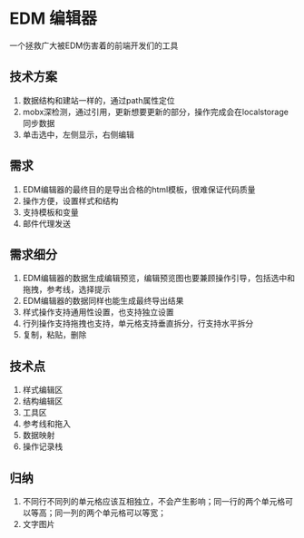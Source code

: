 # EDM 编辑器

一个拯救广大被EDM伤害着的前端开发们的工具

## 技术方案
1. 数据结构和建站一样的，通过path属性定位
2. mobx深检测，通过引用，更新想要更新的部分，操作完成会在localstorage同步数据
3. 单击选中，左侧显示，右侧编辑

## 需求

1. EDM编辑器的最终目的是导出合格的html模板，很难保证代码质量
2. 操作方便，设置样式和结构
3. 支持模板和变量
4. 邮件代理发送

## 需求细分
1. EDM编辑器的数据生成编辑预览，编辑预览图也要兼顾操作引导，包括选中和拖拽，参考线，选择提示
2. EDM编辑器的数据同样也能生成最终导出结果
3. 样式操作支持通用性设置，也支持独立设置
4. 行列操作支持拖拽也支持，单元格支持垂直拆分，行支持水平拆分
5. 复制，粘贴，删除

## 技术点

1. 样式编辑区
2. 结构编辑区
3. 工具区
4. 参考线和拖入
5. 数据映射
6. 操作记录栈

## 归纳

1. 不同行不同列的单元格应该互相独立，不会产生影响；同一行的两个单元格可以等高；同一列的两个单元格可以等宽；
2. 文字图片

